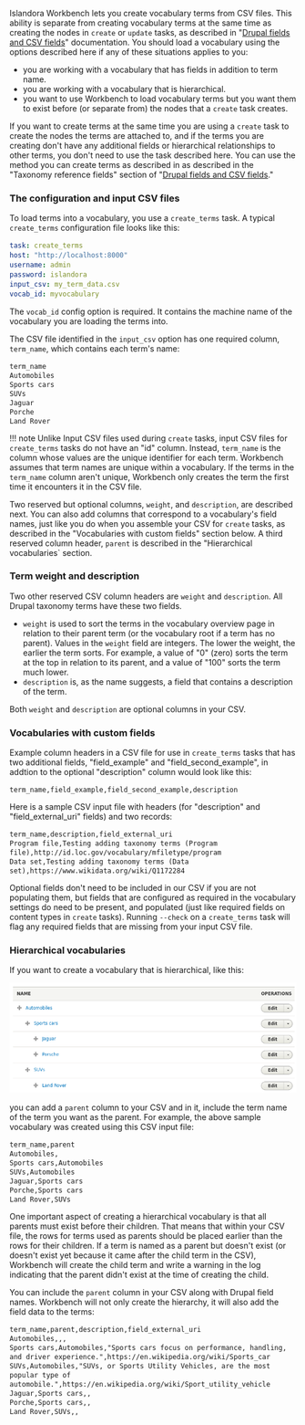 Islandora Workbench lets you create vocabulary terms from CSV files. This ability is separate from creating vocabulary terms at the same time as creating the nodes in `create` or `update` tasks, as described in "[Drupal fields and CSV fields](/islandora_workbench_docs/fields)" documentation. You should load a vocabulary using the options described here if any of these situations applies to you:

* you are working with a vocabulary that has fields in addition to term name.
* you are working with a vocabulary that is hierarchical.
* you want to use Workbench to load vocabulary terms but you want them to exist before (or separate from) the nodes that a `create` task creates.

If you want to create terms at the same time you are using a `create` task to create the nodes the terms are attached to, and if the terms you are creating don't have any additional fields or hierarchical relationships to other terms, you don't need to use the task described here. You can use the method you can create terms as described in as described in the "Taxonomy reference fields" section of "[Drupal fields and CSV fields](/islandora_workbench_docs/fields)."

### The configuration and input CSV files

To load terms into a vocabulary, you use a `create_terms` task. A typical `create_terms` configuration file looks like this:

```yaml
task: create_terms
host: "http://localhost:8000"
username: admin
password: islandora
input_csv: my_term_data.csv
vocab_id: myvocabulary
```

The `vocab_id` config option is required. It contains the machine name of the vocabulary you are loading the terms into. 

The CSV file identified in the `input_csv` option has one required column, `term_name`, which contains each term's name:

```text
term_name
Automobiles
Sports cars
SUVs
Jaguar
Porche
Land Rover
```

!!! note
    Unlike Input CSV files used during `create` tasks, input CSV files for `create_terms` tasks do not have an "id" column. Instead, `term_name` is the column whose values are the unique identifier for each term. Workbench assumes that term names are unique within a vocabulary. If the terms in the `term_name` column aren't unique, Workbench only creates the term the first time it encounters it in the CSV file. 

Two reserved but optional columns, `weight`, and `description`, are described next. You can also add columns that correspond to a vocabulary's field names, just like you do when you assemble your CSV for `create` tasks, as described in the "Vocabularies with custom fields" section below. A third reserved column header, `parent` is described in the "Hierarchical vocabularies` section.

### Term weight and description

Two other reserved CSV column headers are `weight` and `description`. All Drupal taxonomy terms have these two fields.

* `weight` is used to sort the terms in the vocabulary overview page in relation to their parent term (or the vocabulary root if a term has no parent). Values in the `weight` field are integers. The lower the weight, the earlier the term sorts. For example, a value of "0" (zero) sorts the term at the top in relation to its parent, and a value of "100" sorts the term much lower.
* `description` is, as the name suggests, a field that contains a description of the term.

Both `weight` and `description` are optional columns in your CSV.

### Vocabularies with custom fields

Example column headers in a CSV file for use in `create_terms` tasks that has two additional fields, "field_example" and "field_second_example", in addtion to the optional "description" column would look like this:

```text
term_name,field_example,field_second_example,description
```

Here is a sample CSV input file with headers (for "description" and "field_external_uri" fields) and two records:

```text
term_name,description,field_external_uri
Program file,Testing adding taxonomy terms (Program file),http://id.loc.gov/vocabulary/mfiletype/program
Data set,Testing adding taxonomy terms (Data set),https://www.wikidata.org/wiki/Q1172284
```

Optional fields don't need to be included in our CSV if you are not populating them, but fields that are configured as required in the vocabulary settings do need to be present, and populated (just like required fields on content types in `create` tasks). Running `--check` on a `create_terms` task will flag any required fields that are missing from your input CSV file.

### Hierarchical vocabularies

If you want to create a vocabulary that is hierarchical, like this:

![Hierarchical_vocabulary](images/hierarchical_vocab.png)

you can add a `parent` column to your CSV and in it, include the term name of the term you want as the parent. For example, the above sample vocabulary was created using this CSV input file:

```text
term_name,parent
Automobiles,
Sports cars,Automobiles
SUVs,Automobiles
Jaguar,Sports cars
Porche,Sports cars
Land Rover,SUVs
```

One important aspect of creating a hierarchical vocabulary is that all parents must exist before their children. That means that within your CSV file, the rows for terms used as parents should be placed earlier than the rows for their children. If a term is named as a parent but doesn't exist (or doesn't exist yet because it came after the child term in the CSV), Workbench will create the child term and write a warning in the log indicating that the parent didn't exist at the time of creating the child. 

You can include the `parent` column in your CSV along with Drupal field names. Workbench will not only create the hierarchy, it will also add the field data to the terms:

```text
term_name,parent,description,field_external_uri
Automobiles,,,
Sports cars,Automobiles,"Sports cars focus on performance, handling, and driver experience.",https://en.wikipedia.org/wiki/Sports_car
SUVs,Automobiles,"SUVs, or Sports Utility Vehicles, are the most popular type of automobile.",https://en.wikipedia.org/wiki/Sport_utility_vehicle
Jaguar,Sports cars,,
Porche,Sports cars,,
Land Rover,SUVs,,
```
